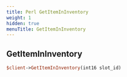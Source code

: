 ```yaml
---
title: Perl GetItemInInventory
weight: 1
hidden: true
menuTitle: GetItemInInventory
---
```

## GetItemInInventory
```perl
$client->GetItemInInventory(int16 slot_id)
```